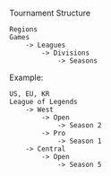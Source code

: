 Tournament Structure

```
Regions
Games
	-> Leagues
		-> Divisions
			-> Seasons
```

Example:

```
US, EU, KR
League of Legends
	-> West
		-> Open
			-> Season 2
		-> Pro
			-> Season 1
	-> Central
		-> Open
			-> Season 5
```
